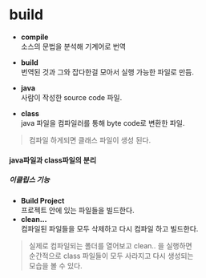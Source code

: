 # build

* **compile**   
소스의 문법을 분석해 기계어로 번역  
* **build**  
번역된 것과 그와 잡다한걸 모아서 실행 가능한 파일로 만듬.

* **java**  
사람이 작성한 source code 파일.
* **class**  
java 파일을 컴파일러를 통해 byte code로 변환한 파일.

> 컴파일 하게되면 클래스 파일이 생성 된다.


#### java파일과 class파일의 분리

##### 이클립스 기능
* **Build Project**  
프로젝트 안에 있는 파일들을 빌드한다.
* **clean...**  
컴파일된 파일들을 모두 삭제하고 다시 컴파일 하고 빌드한다.

> 실제로 컴파일되는 폴더를 열어보고 clean.. 을 실행하면  
> 순간적으로 class 파일들이 모두 사라지고 다시 생성되는  
> 모습을 볼 수 있다.  
